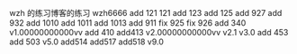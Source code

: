 wzh 的练习博客的练习
wzh6666
add 121 121
add 123 
add 125
add 927
add 932
add 1010
add 1011
add 1013
add 911
fix 925
fix 926
add 340
v1.00000000000vv
add 410
add413
v2.00000000000vv
v2.1
v3.0
add 453
add 503
v5.0
add514
add517
add518
v9.0